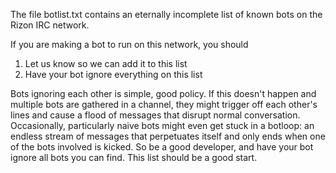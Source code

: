 The file botlist.txt contains an eternally incomplete list of known bots on the Rizon IRC network.

If you are making a bot to run on this network, you should

1. Let us know so we can add it to this list
2. Have your bot ignore everything on this list

Bots ignoring each other is simple, good policy. If this doesn't happen and multiple bots are gathered in a channel, they might trigger off each other's lines and cause a flood of messages that disrupt normal conversation. Occasionally, particularly naive bots might even get stuck in a botloop: an endless stream of messages that perpetuates itself and only ends when one of the bots involved is kicked. So be a good developer, and have your bot ignore all bots you can find. This list should be a good start.
